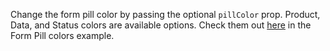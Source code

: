 Change the form pill color by passing the optional `pillColor` prop. Product, Data, and Status colors are available options. Check them out <a href="https://playbook.powerapp.cloud/kits/form_pill/react#form-pill-colors" target="_blank">here</a> in the Form Pill colors example.